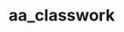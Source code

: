 # aa_classwork







































































































































































































































































































































































































